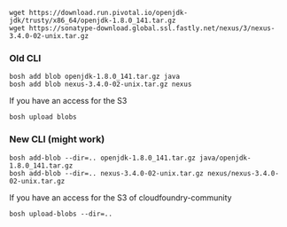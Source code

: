 
```
wget https://download.run.pivotal.io/openjdk-jdk/trusty/x86_64/openjdk-1.8.0_141.tar.gz
wget https://sonatype-download.global.ssl.fastly.net/nexus/3/nexus-3.4.0-02-unix.tar.gz
```

### Old CLI

```
bosh add blob openjdk-1.8.0_141.tar.gz java
bosh add blob nexus-3.4.0-02-unix.tar.gz nexus
```

If you have an access for the S3

```
bosh upload blobs
```

### New CLI (might work)

```
bosh add-blob --dir=.. openjdk-1.8.0_141.tar.gz java/openjdk-1.8.0_141.tar.gz
bosh add-blob --dir=.. nexus-3.4.0-02-unix.tar.gz nexus/nexus-3.4.0-02-unix.tar.gz
```

If you have an access for the S3 of cloudfoundry-community

```
bosh upload-blobs --dir=..
```

